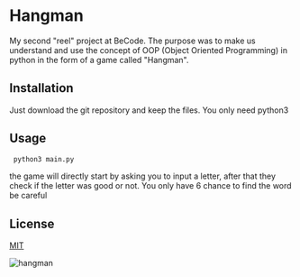 # Hangman

My second "reel" project at BeCode. The purpose was to make us understand and use the concept of OOP (Object Oriented Programming) in python in the form of a game called "Hangman".

## Installation

Just download the git repository and keep the files. You only need python3

## Usage 

```python
 python3 main.py
```
 the game will directly start by asking you to input a letter, after that they check if the letter was good or not. You only have 6 chance to find the word be careful

## License
[MIT](https://choosealicense.com/licenses/mit/)

![hangman](https://user-images.githubusercontent.com/113107861/192497248-8e558e3e-7fb2-4a3a-bc90-cb8b88fcff41.jpg)
